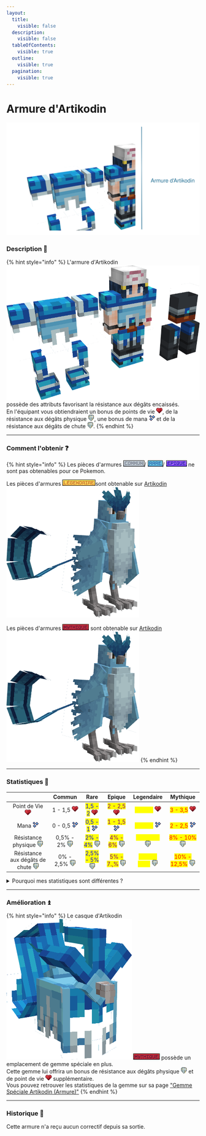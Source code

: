 ```yaml
---
layout:
  title:
    visible: false
  description:
    visible: false
  tableOfContents:
    visible: true
  outline:
    visible: true
  pagination:
    visible: true
---
```


# Armure d'Artikodin

<img src="../../.gitbook/assets/file.excalidraw (35).svg" alt="" class="gitbook-drawing">

### Description 📃&#x20;

{% hint style="info" %}
L'armure d'Artikodin <img src="../../.gitbook/assets/articuno_armor (2).png" alt="" data-size="line"> possède des attributs favorisant la résistance aux dégâts encaissés. \
En l'équipant vous obtiendraient un bonus de points de vie <img src="../../.gitbook/assets/health (16).png" alt="" data-size="line">, de la résistance aux dégâts physique <img src="../../.gitbook/assets/damage_reduction (19).png" alt="" data-size="line">, une bonus de mana <img src="../../.gitbook/assets/mana (12).png" alt="" data-size="line"> et de la résistance aux dégâts de chute <img src="../../.gitbook/assets/damage_reduction (18).png" alt="" data-size="line">.
{% endhint %}

***

### Comment l'obtenir ❓

{% hint style="info" %}
Les pièces d'armures ![](<../../.gitbook/assets/image (235).png>)/ ![](<../../.gitbook/assets/image (236).png>)/ ![](<../../.gitbook/assets/image (237).png>) ne sont pas obtenables pour ce Pokemon.

Les pièces d'armures ![](<../../.gitbook/assets/image (232).png>)sont obtenable sur [Artikodin](../../pokemon/pokedex/artikodin.md) <img src="../../.gitbook/assets/articuno (5).png" alt="" data-size="line">

Les pièces d'armures  ![](<../../.gitbook/assets/image (233).png>) sont obtenable sur  [Artikodin](../../pokemon/pokedex/artikodin.md) <img src="../../.gitbook/assets/articuno (5).png" alt="" data-size="line">
{% endhint %}

***

### Statistiques 💠

<table data-full-width="true"><thead><tr><th align="center"></th><th align="center">Commun</th><th align="center">Rare</th><th align="center">Epique</th><th align="center">Legendaire</th><th align="center">Mythique</th></tr></thead><tbody><tr><td align="center">Point de Vie <img src="../../.gitbook/assets/health (15).png" alt="" data-size="line"></td><td align="center">1 - 1,5 <img src="../../.gitbook/assets/health (16).png" alt="" data-size="original"></td><td align="center"><mark style="color:blue;">1,5 - 2</mark> <img src="../../.gitbook/assets/health (16).png" alt="" data-size="original"></td><td align="center"><mark style="color:purple;">2 - 2,5</mark> <img src="../../.gitbook/assets/health (16).png" alt="" data-size="original"></td><td align="center"><mark style="color:yellow;">2,5 - 3</mark> <img src="../../.gitbook/assets/health (16).png" alt="" data-size="original"></td><td align="center"><mark style="color:red;">3 - 3,5</mark> <img src="../../.gitbook/assets/health (16).png" alt="" data-size="original"></td></tr><tr><td align="center">Mana <img src="../../.gitbook/assets/mana (13).png" alt="" data-size="line"></td><td align="center">0 - 0,5 <img src="../../.gitbook/assets/mana (14).png" alt=""></td><td align="center"><mark style="color:blue;">0,5 - 1</mark> <img src="../../.gitbook/assets/mana (15).png" alt=""></td><td align="center"><mark style="color:purple;">1 - 1,5</mark> <img src="../../.gitbook/assets/mana (16).png" alt=""></td><td align="center"><mark style="color:yellow;">1,5 - 2</mark> <img src="../../.gitbook/assets/mana (17).png" alt=""></td><td align="center"><mark style="color:red;">2 - 2,5</mark> <img src="../../.gitbook/assets/mana (18).png" alt=""></td></tr><tr><td align="center">Résistance physique <img src="../../.gitbook/assets/damage_reduction (15).png" alt="" data-size="line"></td><td align="center">0,5% - 2% <img src="../../.gitbook/assets/damage_reduction (20).png" alt="" data-size="original"></td><td align="center"><mark style="color:blue;">2% - 4%</mark> <img src="../../.gitbook/assets/damage_reduction (20).png" alt="" data-size="original"></td><td align="center"><mark style="color:purple;">4% - 6%</mark> <img src="../../.gitbook/assets/damage_reduction (20).png" alt="" data-size="original"></td><td align="center"><mark style="color:yellow;">6% - 8%</mark> <img src="../../.gitbook/assets/damage_reduction (20).png" alt="" data-size="original"></td><td align="center"><mark style="color:red;">8% - 10%</mark> <img src="../../.gitbook/assets/damage_reduction (20).png" alt="" data-size="original"></td></tr><tr><td align="center">Résistance aux dégâts de chute <img src="../../.gitbook/assets/damage_reduction (16).png" alt="" data-size="line"></td><td align="center">0% - 2,5% <img src="../../.gitbook/assets/damage_reduction (20).png" alt="" data-size="original"></td><td align="center"><mark style="color:blue;">2,5% - 5%</mark> <img src="../../.gitbook/assets/damage_reduction (20).png" alt="" data-size="original"></td><td align="center"><mark style="color:purple;">5% - 7.,%</mark> <img src="../../.gitbook/assets/damage_reduction (20).png" alt="" data-size="original"></td><td align="center"><mark style="color:yellow;">7,5% - 10%</mark> <img src="../../.gitbook/assets/damage_reduction (20).png" alt="" data-size="original"></td><td align="center"><mark style="color:red;">10% - 12,5%</mark> <img src="../../.gitbook/assets/damage_reduction (20).png" alt="" data-size="original"></td></tr></tbody></table>

<details>

<summary>Pourquoi mes statistiques sont différentes ?</summary>

_Chaque pièce d'équipement est différente !_\
\
Au moment où l'item est drop, ses stats sont choisies aléatoirement entre un minimum et un maximum. \
\
Les min / max sont recensés dans le tableau ci-dessus.\
\
La rareté de l'équipement influence les mininas et les maximas.&#x20;

</details>

***

### Amélioration ⏫

{% hint style="info" %}
Le casque d'Artikodin <img src="../../.gitbook/assets/articuno_helmet (1).png" alt="" data-size="line"> ![](<../../.gitbook/assets/image (238).png>) possède un emplacement de gemme spéciale en plus. \
Cette gemme lui offrira un bonus de résistance aux dégâts physique <img src="../../.gitbook/assets/damage_reduction (17).png" alt="" data-size="line"> et de point de vie <img src="../../.gitbook/assets/health (14).png" alt="" data-size="line"> supplémentaire.\
Vous pouvez retrouver les statistiques de la gemme sur sa page ["Gemme Spéciale Artikodin (Armure)"](../gemmes/gemme-speciale-dartikodin.md#gemme-speciale-darmure)
{% endhint %}

***

### Historique 📖

Cette armure n'a reçu aucun correctif depuis sa sortie.
